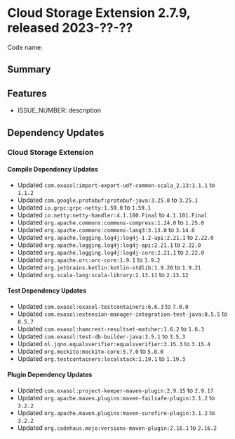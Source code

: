 # Cloud Storage Extension 2.7.9, released 2023-??-??

Code name:

## Summary

## Features

* ISSUE_NUMBER: description

## Dependency Updates

### Cloud Storage Extension

#### Compile Dependency Updates

* Updated `com.exasol:import-export-udf-common-scala_2.13:1.1.1` to `1.1.2`
* Updated `com.google.protobuf:protobuf-java:3.25.0` to `3.25.1`
* Updated `io.grpc:grpc-netty:1.59.0` to `1.59.1`
* Updated `io.netty:netty-handler:4.1.100.Final` to `4.1.101.Final`
* Updated `org.apache.commons:commons-compress:1.24.0` to `1.25.0`
* Updated `org.apache.commons:commons-lang3:3.13.0` to `3.14.0`
* Updated `org.apache.logging.log4j:log4j-1.2-api:2.21.1` to `2.22.0`
* Updated `org.apache.logging.log4j:log4j-api:2.21.1` to `2.22.0`
* Updated `org.apache.logging.log4j:log4j-core:2.21.1` to `2.22.0`
* Updated `org.apache.orc:orc-core:1.9.1` to `1.9.2`
* Updated `org.jetbrains.kotlin:kotlin-stdlib:1.9.20` to `1.9.21`
* Updated `org.scala-lang:scala-library:2.13.11` to `2.13.12`

#### Test Dependency Updates

* Updated `com.exasol:exasol-testcontainers:6.6.3` to `7.0.0`
* Updated `com.exasol:extension-manager-integration-test-java:0.5.5` to `0.5.7`
* Updated `com.exasol:hamcrest-resultset-matcher:1.6.2` to `1.6.3`
* Updated `com.exasol:test-db-builder-java:3.5.1` to `3.5.3`
* Updated `nl.jqno.equalsverifier:equalsverifier:3.15.3` to `3.15.4`
* Updated `org.mockito:mockito-core:5.7.0` to `5.8.0`
* Updated `org.testcontainers:localstack:1.19.1` to `1.19.3`

#### Plugin Dependency Updates

* Updated `com.exasol:project-keeper-maven-plugin:2.9.15` to `2.9.17`
* Updated `org.apache.maven.plugins:maven-failsafe-plugin:3.1.2` to `3.2.2`
* Updated `org.apache.maven.plugins:maven-surefire-plugin:3.1.2` to `3.2.2`
* Updated `org.codehaus.mojo:versions-maven-plugin:2.16.1` to `2.16.2`
